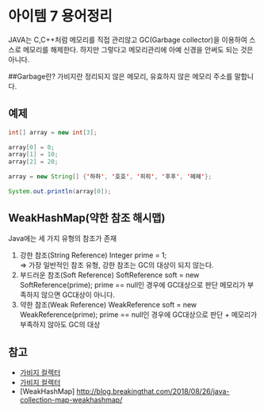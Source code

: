 # 아이템 7 용어정리

JAVA는 C,C++처럼 메모리를 직접 관리않고 GC(Garbage collector)을 이용하여 스스로 메모리를 해제한다.
하지만 그렇다고 메모리관리에 아예 신경을 안써도 되는 것은 아니다.

##Garbage란?
가비지란 정리되지 않은 메모리, 유효하지 않은 메모리 주소를 말합니다.

## 예제
```java
int[] array = new int[3];
 
array[0] = 0;
array[1] = 10;
array[2] = 20;
 
array = new String[] {'하하', '호호', '히히', '후후', '헤헤'};
 
System.out.println(array[0]);
```

## WeakHashMap(약한 참조 해시맵)
Java에는 세 가지 유형의 참조가 존재

1. 강한 참조(String Reference)
   Integer prime = 1;   
   => 가장 일반적인 참조 유형, 강한 참조는 GC의 대상이 되지 않는다.
2. 부드러운 참조(Soft Reference)
   SoftReference<Integer> soft = new SoftReference<Integer>(prime); 
   prime == null인 경우에 GC대상으로 판단 
   메모리가 부족하지 않으면 GC대상이 아니다.
3. 약한 참조(Weak Reference)
   WeakReference<Integer> soft = new WeakReference<Integer>(prime);
   prime == null인 경우에 GC대상으로 판단 + 메모리가 부족하지 않아도 GC의 대상

## 참고

* [가비지 컬렉터](https://ko.wikipedia.org/wiki/%EC%93%B0%EB%A0%88%EA%B8%B0_%EC%88%98%EC%A7%91_(%EC%BB%B4%ED%93%A8%ED%84%B0_%EA%B3%BC%ED%95%99))
* [가비지 컬렉터](https://wanzargen.tistory.com/15)
* [WeakHashMap] http://blog.breakingthat.com/2018/08/26/java-collection-map-weakhashmap/
